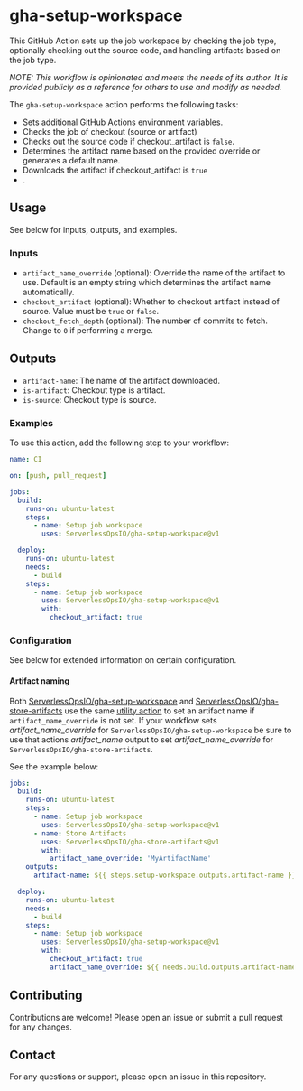# gha-setup-workspace

This GitHub Action sets up the job workspace by checking the job type, optionally checking out the source code, and handling artifacts based on the job type.

_*NOTE: This workflow is opinionated and meets the needs of its author. It is provided publicly as a reference for others to use and modify as needed.*_

The `gha-setup-workspace` action performs the following tasks:
* Sets additional GitHub Actions environment variables.
* Checks the job of checkout (source or artifact)
* Checks out the source code if checkout_artifact is `false`.
* Determines the artifact name based on the provided override or generates a default name.
* Downloads the artifact if checkout_artifact is `true`
* .

## Usage
See below for inputs, outputs, and examples.

### Inputs

- `artifact_name_override` (optional): Override the name of the artifact to use. Default is an empty string which determines the artifact name automatically. 
- `checkout_artifact` (optional): Whether to checkout artifact instead of source. Value must be `true` or `false`.
- `checkout_fetch_depth` (optional): The number of commits to fetch. Change to `0` if performing a merge.

## Outputs

- `artifact-name`: The name of the artifact downloaded.
- `is-artifact`: Checkout type is artifact.
- `is-source`: Checkout type is source.

### Examples

To use this action, add the following step to your workflow:

```yaml
name: CI

on: [push, pull_request]

jobs:
  build:
    runs-on: ubuntu-latest
    steps:
      - name: Setup job workspace
        uses: ServerlessOpsIO/gha-setup-workspace@v1

  deploy:
    runs-on: ubuntu-latest
    needs:
      - build
    steps:
      - name: Setup job workspace
        uses: ServerlessOpsIO/gha-setup-workspace@v1
        with:
          checkout_artifact: true
```

### Configuration
See below for extended information on certain configuration.

#### Artifact naming

Both [ServerlessOpsIO/gha-setup-workspace](https://github.com/ServerlessOpsIO/gha-setup-workspace) and [ServerlessOpsIO/gha-store-artifacts](https://github.com/ServerlessOpsIO/gha-store-artifacts) use the same [utility action](https://github.com/ServerlessOpsIO/gha-artifact-name) to set an artifact name if `artifact_name_override` is not set. If your workflow sets _artifact_name_override_ for `ServerlessOpsIO/gha-setup-workspace` be sure to use that actions _artifact_name_ output to set _artifact_name_override_ for `ServerlessOpsIO/gha-store-artifacts`.

See the example below:

```yaml
jobs:
  build:
    runs-on: ubuntu-latest
    steps:
      - name: Setup job workspace
        uses: ServerlessOpsIO/gha-setup-workspace@v1
      - name: Store Artifacts
        uses: ServerlessOpsIO/gha-store-artifacts@v1
        with:
          artifact_name_override: 'MyArtifactName'
    outputs:
      artifact-name: ${{ steps.setup-workspace.outputs.artifact-name }}

  deploy:
    runs-on: ubuntu-latest
    needs:
      - build
    steps:
      - name: Setup job workspace
        uses: ServerlessOpsIO/gha-setup-workspace@v1
        with:
          checkout_artifact: true
          artifact_name_override: ${{ needs.build.outputs.artifact-name }}

```

## Contributing

Contributions are welcome! Please open an issue or submit a pull request for any changes.

## Contact

For any questions or support, please open an issue in this repository.
